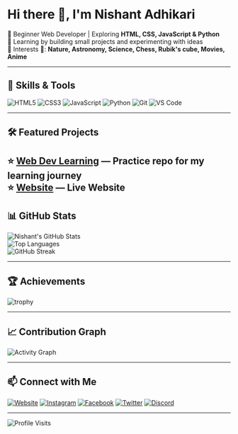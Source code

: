 # Hi there 👋, I'm Nishant Adhikari

🌱 Beginner Web Developer | Exploring **HTML, CSS, JavaScript & Python**  
🚀 Learning by building small projects and experimenting with ideas  
💫 Interests 💫: **Nature, Astronomy, Science, Chess, Rubik's cube, Movies, Anime**

---

## 🔧 Skills & Tools
![HTML5](https://img.shields.io/badge/HTML5-E34F26?style=for-the-badge&logo=html5&logoColor=white)
![CSS3](https://img.shields.io/badge/CSS3-1572B6?style=for-the-badge&logo=css3&logoColor=white)
![JavaScript](https://img.shields.io/badge/JavaScript-F7DF1E?style=for-the-badge&logo=javascript&logoColor=black)
![Python](https://img.shields.io/badge/Python-3776AB?style=for-the-badge&logo=python&logoColor=white)
![Git](https://img.shields.io/badge/Git-F05032?style=for-the-badge&logo=git&logoColor=white)
![VS Code](https://img.shields.io/badge/VS%20Code-0078D4?style=for-the-badge&logo=visual-studio-code&logoColor=white)

---

## 🛠 Featured Projects
⭐ [Web Dev Learning](https://github.com/Nishant7Adhikari/web_dev_learning) — Practice repo for my learning journey  
⭐ [Website](https://nishantadhikari.info.np) — Live Website 
---

## 📊 GitHub Stats
![Nishant's GitHub Stats](https://github-readme-stats.vercel.app/api?username=Nishant7Adhikari&show_icons=true&theme=tokyonight)  
![Top Languages](https://github-readme-stats.vercel.app/api/top-langs/?username=Nishant7Adhikari&layout=compact&theme=tokyonight)  
![GitHub Streak](https://github-readme-streak-stats.herokuapp.com?user=Nishant7Adhikari&theme=tokyonight&hide_border=true)  

---

## 🏆 Achievements
![trophy](https://github-profile-trophy.vercel.app/?username=Nishant7Adhikari&theme=tokyonight&row=1&column=6)

---

## 📈 Contribution Graph
![Activity Graph](https://github-readme-activity-graph.vercel.app/graph?username=Nishant7Adhikari&theme=tokyo-night)

---

## 📫 Connect with Me

[![Website](https://img.shields.io/badge/Website-000000?style=for-the-badge&logo=google-chrome&logoColor=white)](https://nishantadhikari.info.np)
[![Instagram](https://img.shields.io/badge/Instagram-E4405F?style=for-the-badge&logo=instagram&logoColor=white)]([https://www.instagram.com/your_username](https://www.instagram.com/nishant060211?igsh=MWsxZ3o1YzJ3NW9sZg==))
[![Facebook](https://img.shields.io/badge/Facebook-1877F2?style=for-the-badge&logo=facebook&logoColor=white)]([https://www.facebook.com/your_username](https://www.facebook.com/share/172n6tfVsX/))
[![Twitter](https://img.shields.io/badge/Twitter-1DA1F2?style=for-the-badge&logo=twitter&logoColor=white)]([https://twitter.com/your_username](https://x.com/Nishant_OP11))
[![Discord](https://img.shields.io/badge/Discord-7289DA?style=for-the-badge&logo=discord&logoColor=white)](https://discord.com/users/nishant_x)

---

![Profile Visits](https://komarev.com/ghpvc/?username=Nishant7Adhikari&style=for-the-badge)
